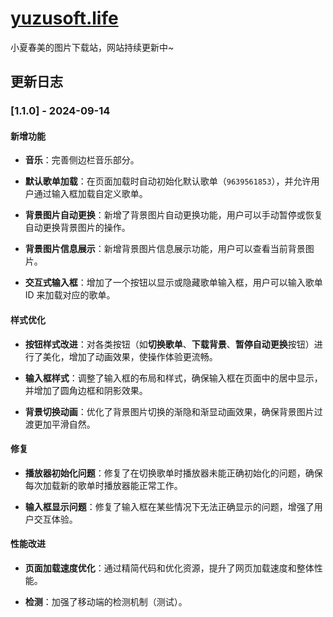 # [yuzusoft.life](https://yuzusoft.life)
小夏春美的图片下载站，网站持续更新中~

## 更新日志

### [1.1.0] - 2024-09-14

#### 新增功能
- **音乐**：完善侧边栏音乐部分。

- **默认歌单加载**：在页面加载时自动初始化默认歌单（`9639561853`），并允许用户通过输入框加载自定义歌单。
  
- **背景图片自动更换**：新增了背景图片自动更换功能，用户可以手动暂停或恢复自动更换背景图片的操作。
  
- **背景图片信息展示**：新增背景图片信息展示功能，用户可以查看当前背景图片。

- **交互式输入框**：增加了一个按钮以显示或隐藏歌单输入框，用户可以输入歌单 ID 来加载对应的歌单。

#### 样式优化
- **按钮样式改进**：对各类按钮（如**切换歌单**、**下载背景**、**暂停自动更换**按钮）进行了美化，增加了动画效果，使操作体验更流畅。
  
- **输入框样式**：调整了输入框的布局和样式，确保输入框在页面中的居中显示，并增加了圆角边框和阴影效果。

- **背景切换动画**：优化了背景图片切换的渐隐和渐显动画效果，确保背景图片过渡更加平滑自然。

#### 修复
- **播放器初始化问题**：修复了在切换歌单时播放器未能正确初始化的问题，确保每次加载新的歌单时播放器能正常工作。
  
- **输入框显示问题**：修复了输入框在某些情况下无法正确显示的问题，增强了用户交互体验。

#### 性能改进
- **页面加载速度优化**：通过精简代码和优化资源，提升了网页加载速度和整体性能。

- **检测**：加强了移动端的检测机制（测试）。